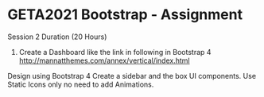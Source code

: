 # GETA2021 Bootstrap - Assignment
Session 2
Duration (20 Hours)


1) Create a Dashboard like the link in following in Bootstrap 4
http://mannatthemes.com/annex/vertical/index.html

Design using Bootstrap 4
Create a sidebar and the box UI components.
Use Static Icons only no need to add Animations.
